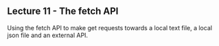 ## Lecture 11 - The fetch API
Using the fetch API to make get requests towards a local text file, a local json file and an external API.